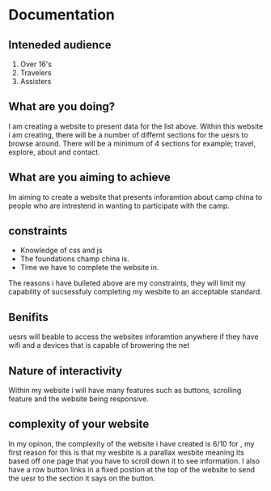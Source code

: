 # Documentation
## Inteneded audience 

1. Over 16's
2. Travelers
3. Assisters 

## What are you doing?

I am creating a website to present data for the list above. Within this website i am creating, there will be a number of differnt sections for the uesrs to browse around. There will be a minimum of 4 sections for example; travel, explore, about and contact. 

## What are you aiming to achieve

Im aiming to create a website that presents inforamtion about camp china to people who are intrestend in wanting to participate with the camp. 

## constraints

* Knowledge of css and js 
* The foundations champ china is. 
* Time we have to complete the website in.   

The reasons i have bulleted above are my constraints, they will limit my capability of sucsessfuly completing my wesbite to an acceptable standard.

## Benifits

uesrs will beable to access the websites inforamtion anywhere if they have wifi and a devices that is capable of browering the net  

## Nature of interactivity

Within my website i will have many features such as buttons, scrolling feature and the website being responsive.  

## complexity of your website

In my opinon, the complexity of the website i have created is 6/10 for , my first reason for this is that my wesbite is a parallax wesbite meaning its based off one page that you have to scroll down it to see information. I also have a row button links in a fixed postion at the top of the website to send the uesr to the section it says on the button. 
